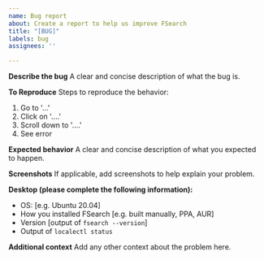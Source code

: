 ```yaml
---
name: Bug report
about: Create a report to help us improve FSearch
title: "[BUG]"
labels: bug
assignees: ''

---
```


**Describe the bug**
A clear and concise description of what the bug is.

**To Reproduce**
Steps to reproduce the behavior:
1. Go to '...'
2. Click on '....'
3. Scroll down to '....'
4. See error

**Expected behavior**
A clear and concise description of what you expected to happen.

**Screenshots**
If applicable, add screenshots to help explain your problem.

**Desktop (please complete the following information):**
 - OS: [e.g. Ubuntu 20.04]
 - How you installed FSearch [e.g. built manually, PPA, AUR]
 - Version [output of `fsearch --version`]
 - Output of `localectl status`

**Additional context**
Add any other context about the problem here.
